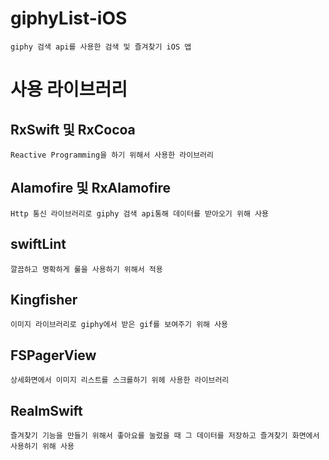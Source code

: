 # giphyList-iOS
```
giphy 검색 api를 사용한 검색 및 즐겨찾기 iOS 앱
```
  
# 사용 라이브러리
## RxSwift 및 RxCocoa
```
Reactive Programming을 하기 위해서 사용한 라이브러리
```

## Alamofire 및 RxAlamofire
```
Http 통신 라이브러리로 giphy 검색 api통해 데이터를 받아오기 위해 사용
```

## swiftLint
```
깔끔하고 명확하게 룰을 사용하기 위해서 적용
```

## Kingfisher
```
이미지 라이브러리로 giphy에서 받은 gif를 보여주기 위해 사용
```

## FSPagerView
```
상세화면에서 이미지 리스트를 스크롤하기 위헤 사용한 라이브러리
```

## RealmSwift
```
즐겨찾기 기능을 만들기 위해서 좋아요를 눌렀을 때 그 데이터를 저장하고 즐겨찾기 화면에서 사용하기 위해 사용
```
